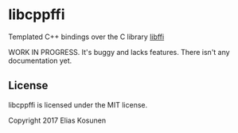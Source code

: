 # libcppffi

Templated C++ bindings over the C library [libffi](https://github.com/libffi/libffi)

WORK IN PROGRESS. It's buggy and lacks features. There isn't any documentation yet.

## License

libcppffi is licensed under the MIT license.

Copyright 2017 Elias Kosunen

